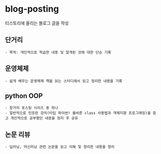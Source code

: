 # blog-posting
티스토리에 올리는 블로그 글을 작성

## 단거리
    - 목적: 개인적으로 학습한 내용 및 알게된 것에 대한 단순 기록

## 운영체제
    - 쉽게 배우는 운영체제 책을 읽는 스터디에서 읽고 정리한 내용을 기록

## python OOP
    - 장거리 포스팅 시리즈 중 하나
    - 일반적으로 인프런 강의(타입 파이썬! 올바른 class 사용법과 객체지향 프로그래밍)을 듣고 개인적으로 공부했던 내용을 정리 후 공유

## 논문 리뷰
    - 딥러닝, 머신러닝 관련 논문을 읽고 이해 및 정리한 내용을 정리